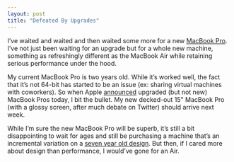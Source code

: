 ```yaml
---
layout: post
title: "Defeated By Upgrades"
---
```





I’ve waited and waited and then waited some more for a new [MacBook Pro](http://www.apple.com/macbookpro/). I’ve not just been waiting for an upgrade but for a whole new machine, something as refreshingly different as the MacBook Air while retaining serious performance under the hood.

My current MacBook Pro is two years old. While it’s worked well, the fact that it’s not 64-bit has started to be an issue (ex: sharing virtual machines with coworkers). So when Apple [announced](http://www.macworld.com/article/132255/2008/02/macbookair.html) upgraded (but not new) MacBook Pros today, I bit the bullet. My new decked-out 15" MacBook Pro (with a glossy screen, after much debate on Twitter) should arrive next week.

While I’m sure the new MacBook Pro will be superb, it’s still a bit disappointing to wait for ages and still be purchasing a machine that’s an incremental variation on a [seven year old design](http://en.wikipedia.org/wiki/PowerBook_G4#Titanium_PowerBook_G4). But then, if I cared more about design than performance, I would’ve gone for an Air.
